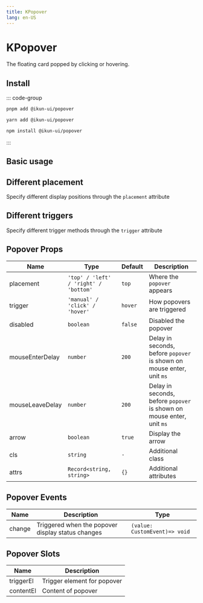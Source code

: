 ```yaml
---
title: KPopover
lang: en-US
---
```


# KPopover

The floating card popped by clicking or hovering.

## Install

::: code-group

```bash [pnpm]
pnpm add @ikun-ui/popover
```

```bash [yarn]
yarn add @ikun-ui/popover
```

```bash [npm]
npm install @ikun-ui/popover
```

:::

## Basic usage

<demo src="popover/basic.svelte" github="Popover"></demo>

## Different placement

Specify different display positions through the `placement` attribute

<demo src="popover/placement.svelte" github="Popover"></demo>

## Different triggers

Specify different trigger methods through the `trigger` attribute

<demo src="popover/trigger.svelte" github="Popover"></demo>

## Popover Props

| Name            | Type                                  | Default | Description                                                           |
| --------------- | ------------------------------------- | ------- | --------------------------------------------------------------------- |
| placement       | `'top' / 'left' / 'right' / 'bottom'` | `top`   | Where the `popover` appears                                           |
| trigger         | `'manual' / 'click' / 'hover'`        | `hover` | How popovers are triggered                                            |
| disabled        | `boolean`                             | `false` | Disabled the popover                                                  |
| mouseEnterDelay | `number`                              | `200`   | Delay in seconds, before `popover` is shown on mouse enter, unit `ms` |
| mouseLeaveDelay | `number`                              | `200`   | Delay in seconds, before `popover` is shown on mouse enter, unit `ms` |
| arrow           | `boolean`                             | `true`  | Display the arrow                                                     |
| cls             | `string`                              | `-`     | Additional class                                                      |
| attrs           | `Record<string, string>`              | `{}`    | Additional attributes                                                 |

## Popover Events

| Name   | Description                                       | Type                          |
| ------ | ------------------------------------------------- | ----------------------------- |
| change | Triggered when the popover display status changes | `(value: CustomEvent)=> void` |

## Popover Slots

| Name      | Description                 |
| --------- | --------------------------- |
| triggerEl | Trigger element for popover |
| contentEl | Content of popover          |
